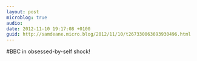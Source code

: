 ```yaml
---
layout: post
microblog: true
audio: 
date: 2012-11-10 19:17:08 +0100
guid: http://samdeane.micro.blog/2012/11/10/t267330063693930496.html
---
```

#BBC in obsessed-by-self shock!
